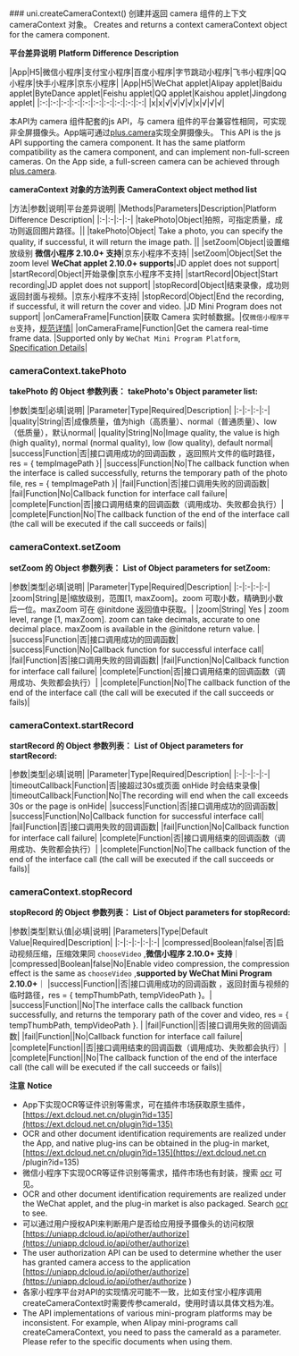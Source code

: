 <md-translatedByGoogle />
### uni.createCameraContext()
创建并返回 camera 组件的上下文 cameraContext 对象。
Creates and returns a context cameraContext object for the camera component.

**平台差异说明**
**Platform Difference Description**

|App|H5|微信小程序|支付宝小程序|百度小程序|字节跳动小程序|飞书小程序|QQ小程序|快手小程序|京东小程序|
|App|H5|WeChat applet|Alipay applet|Baidu applet|ByteDance applet|Feishu applet|QQ applet|Kaishou applet|Jingdong applet|
|:-:|:-:|:-:|:-:|:-:|:-:|:-:|:-:|:-:|:-:|
|x|x|√|√|√|√|x|√|√|√|

本API为 camera 组件配套的js API，与 camera 组件的平台兼容性相同，可实现非全屏摄像头。App端可通过[plus.camera](https://www.html5plus.org/doc/zh_cn/camera.html)实现全屏摄像头。
This API is the js API supporting the camera component. It has the same platform compatibility as the camera component, and can implement non-full-screen cameras. On the App side, a full-screen camera can be achieved through [plus.camera](https://www.html5plus.org/doc/zh_cn/camera.html).

**cameraContext 对象的方法列表**
**CameraContext object method list**

|方法|参数|说明|平台差异说明|
|Methods|Parameters|Description|Platform Difference Description|
|:-|:-|:-|:-|
|takePhoto|Object|拍照，可指定质量，成功则返回图片路径。||
|takePhoto|Object| Take a photo, you can specify the quality, if successful, it will return the image path. ||
|setZoom|Object|设置缩放级别 **微信小程序 2.10.0+ 支持**|京东小程序不支持|
|setZoom|Object|Set the zoom level **WeChat applet 2.10.0+ supports**|JD applet does not support|
|startRecord|Object|开始录像|京东小程序不支持|
|startRecord|Object|Start recording|JD applet does not support|
|stopRecord|Object|结束录像，成功则返回封面与视频。|京东小程序不支持|
|stopRecord|Object|End the recording, if successful, it will return the cover and video. |JD Mini Program does not support|
|onCameraFrame|Function|获取 Camera 实时帧数据。|仅`微信小程序平台`支持，[规范详情](https://developers.weixin.qq.com/miniprogram/dev/api/CameraContext.onCameraFrame.html)|
|onCameraFrame|Function|Get the camera real-time frame data. |Supported only by `WeChat Mini Program Platform`, [Specification Details](https://developers.weixin.qq.com/miniprogram/dev/api/CameraContext.onCameraFrame.html)|

### cameraContext.takePhoto
**takePhoto 的 Object 参数列表：**
**takePhoto's Object parameter list:**

|参数|类型|必填|说明|
|Parameter|Type|Required|Description|
|:-|:-|:-|:-|
|quality|String|否|成像质量，值为high（高质量）、normal（普通质量）、low（低质量），默认normal|
|quality|String|No|Image quality, the value is high (high quality), normal (normal quality), low (low quality), default normal|
|success|Function|否|接口调用成功的回调函数 ，返回照片文件的临时路径，res = { tempImagePath }|
|success|Function|No|The callback function when the interface is called successfully, returns the temporary path of the photo file, res = { tempImagePath }|
|fail|Function|否|接口调用失败的回调函数|
|fail|Function|No|Callback function for interface call failure|
|complete|Function|否|接口调用结束的回调函数（调用成功、失败都会执行）|
|complete|Function|No|The callback function of the end of the interface call (the call will be executed if the call succeeds or fails)|

### cameraContext.setZoom
**setZoom 的 Object 参数列表：**
**List of Object parameters for setZoom:**

|参数|类型|必填|说明|
|Parameter|Type|Required|Description|
|:-|:-|:-|:-|
|zoom|String|是|缩放级别，范围[1, maxZoom]。zoom 可取小数，精确到小数后一位。maxZoom 可在 @initdone 返回值中获取。|
|zoom|String| Yes | zoom level, range [1, maxZoom]. zoom can take decimals, accurate to one decimal place. maxZoom is available in the @initdone return value. |
|success|Function|否|接口调用成功的回调函数|
|success|Function|No|Callback function for successful interface call|
|fail|Function|否|接口调用失败的回调函数|
|fail|Function|No|Callback function for interface call failure|
|complete|Function|否|接口调用结束的回调函数（调用成功、失败都会执行）|
|complete|Function|No|The callback function of the end of the interface call (the call will be executed if the call succeeds or fails)|

### cameraContext.startRecord
**startRecord 的 Object 参数列表：**
**List of Object parameters for startRecord:**

|参数|类型|必填|说明|
|Parameter|Type|Required|Description|
|:-|:-|:-|:-|
|timeoutCallback|Function|否|接超过30s或页面 onHide 时会结束录像|
|timeoutCallback|Function|No|The recording will end when the call exceeds 30s or the page is onHide|
|success|Function|否|接口调用成功的回调函数|
|success|Function|No|Callback function for successful interface call|
|fail|Function|否|接口调用失败的回调函数|
|fail|Function|No|Callback function for interface call failure|
|complete|Function|否|接口调用结束的回调函数（调用成功、失败都会执行）|
|complete|Function|No|The callback function of the end of the interface call (the call will be executed if the call succeeds or fails)|

### cameraContext.stopRecord
**stopRecord 的 Object 参数列表：**
**List of Object parameters for stopRecord:**

|参数|类型|默认值|必填|说明|
|Parameters|Type|Default Value|Required|Description|
|:-|:-|:-|:-|:-|
|compressed|Boolean|false|否|启动视频压缩，压缩效果同 `chooseVideo` ,**微信小程序 2.10.0+ 支持**｜
|compressed|Boolean|false|No|Enable video compression, the compression effect is the same as `chooseVideo` ,**supported by WeChat Mini Program 2.10.0+**｜
|success|Function||否|接口调用成功的回调函数 ，返回封面与视频的临时路径，res = { tempThumbPath, tempVideoPath }。|
|success|Function||No|The interface calls the callback function successfully, and returns the temporary path of the cover and video, res = { tempThumbPath, tempVideoPath }. |
|fail|Function||否|接口调用失败的回调函数|
|fail|Function||No|Callback function for interface call failure|
|complete|Function||否|接口调用结束的回调函数（调用成功、失败都会执行）|
|complete|Function||No|The callback function of the end of the interface call (the call will be executed if the call succeeds or fails)|

**注意**
**Notice**

- App下实现OCR等证件识别等需求，可在插件市场获取原生插件，[https://ext.dcloud.net.cn/plugin?id=135](https://ext.dcloud.net.cn/plugin?id=135)
- OCR and other document identification requirements are realized under the App, and native plug-ins can be obtained in the plug-in market, [https://ext.dcloud.net.cn/plugin?id=135](https://ext.dcloud.net.cn /plugin?id=135)
- 微信小程序下实现OCR等证件识别等需求，插件市场也有封装，搜索 [ocr](https://ext.dcloud.net.cn/search?q=ocr) 可见。
- OCR and other document identification requirements are realized under the WeChat applet, and the plug-in market is also packaged. Search [ocr](https://ext.dcloud.net.cn/search?q=ocr) to see.
- 可以通过用户授权API来判断用户是否给应用授予摄像头的访问权限[https://uniapp.dcloud.io/api/other/authorize](https://uniapp.dcloud.io/api/other/authorize)
- The user authorization API can be used to determine whether the user has granted camera access to the application [https://uniapp.dcloud.io/api/other/authorize](https://uniapp.dcloud.io/api/other/authorize )
- 各家小程序平台对API的实现情况可能不一致，比如支付宝小程序调用createCameraContext时需要传参cameraId，使用时请以具体文档为准。
- The API implementations of various mini-program platforms may be inconsistent. For example, when Alipay mini-programs call createCameraContext, you need to pass the cameraId as a parameter. Please refer to the specific documents when using them.
